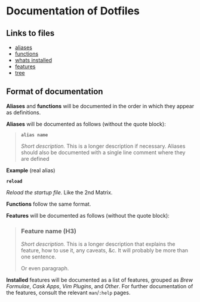 # Documentation of Dotfiles

## Links to files

- [aliases](/docs/aliases.md)
- [functions](/docs/functions.md)
- [whats installed](/docs/installed.md)
- [features](/docs/features.md)
- [tree](/docs/tree.md)

## Format of documentation

**Aliases** and **functions** will be documented in the order in which they appear as definitions.

**Aliases** will be documented as follows (without the quote block):

> **`alias name`**
>
> *Short description.* This is a longer description if necessary. Aliases should
> also be documented with a single line comment where they are defined

**Example** (real alias)

**`reload`**

*Reload the startup file.* Like the 2nd Matrix.

**Functions** follow the same format.

**Features** will be documented as follows (without the quote block):

> ### Feature name (H3)
>
> *Short description.* This is a longer description that explains the feature,
> how to use it, any caveats, &c. It will probably be more than one sentence.
>
> Or even paragraph.

**Installed** features will be documented as a list of features, grouped as
*Brew Formulae*, *Cask Apps*, *Vim Plugins*, and *Other*. For further
documentation of the features, consult the relevant `man`/`:help` pages.
